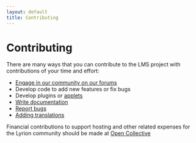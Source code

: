 ```yaml
---
layout: default
title: Contributing
---
```


# Contributing

There are many ways that you can contribute to the LMS project with contributions of your time and effort:

- [Engage in our community on our forums](https://forums.slimdevices.com/)
- Develop code to add new features or fix bugs
- Develop plugins or [applets](../reference/squeezeplay-applet.md)
- [Write documentation](https://github.com/lms-community/lms-community.github.io)
- [Report bugs](reporting-a-bug.md)
- [Adding translations](adding-translations.md)

Financial contributions to support hosting and other related expenses for the Lyrion community should be made at [Open Collective](https://opencollective.com/lyrion)

